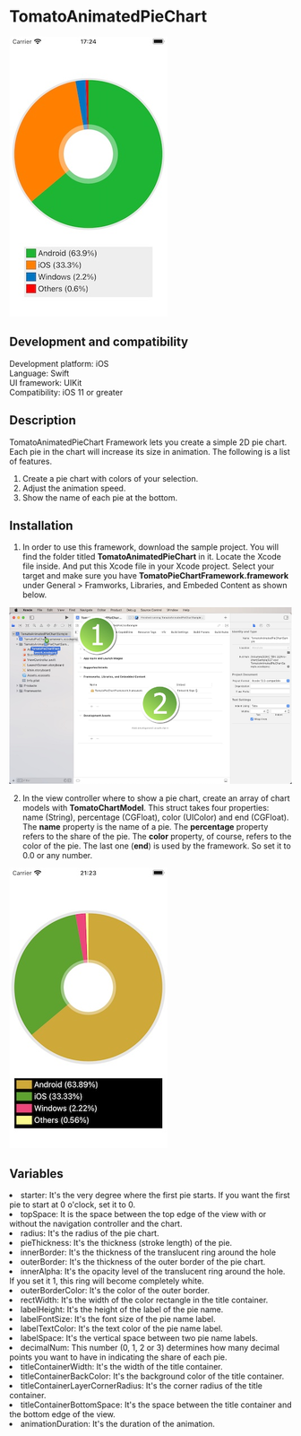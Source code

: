 # TomatoAnimatedPieChart

![](Screenshots/Screenshot_001.jpg)

<h2>Development and compatibility</h2>

Development platform: iOS<br/>
Language: Swift<br/>
UI framework: UIKit<br/>
Compatibility: iOS 11 or greater<br/>

<h2>Description</h2>

TomatoAnimatedPieChart Framework lets you create a simple 2D pie chart.  Each pie in the chart will increase its size in animation.  The following is a list of features.

<ol>
<li>Create a pie chart with colors of your selection.</li>
<li>Adjust the animation speed.</li>
<li>Show the name of each pie at the bottom.</li>
</ol>

<h2>Installation</h2>

1. In order to use this framework, download the sample project.  You will find the folder titled **TomatoAnimatedPieChart** in it.  Locate the Xcode file inside.  And put this Xcode file in your Xcode project.  Select your target and make sure you have **TomatoPieChartFramework.framework** under General > Framworks, Libraries, and Embeded Content as shown below.

![](Screenshots/Screenshot_002.jpg)

2. In the view controller where to show a pie chart, create an array of chart models with **TomatoChartModel**.  This struct takes four properties: name (String), percentage (CGFloat), color (UIColor) and end (CGFloat).  The **name** property is the name of a pie.  The **percentage** property refers to the share of the pie.  The **color** property, of course, refers to the color of the pie.  The last one (**end**) is used by the framework.  So set it to 0.0 or any number.

![](Screenshots/Screenshot_003.jpg)

<h2>Variables</h2>

<li>starter: It's the very degree where the first pie starts.  If you want the first pie to start at 0 o'clock, set it to 0.</li>
<li>topSpace: It is the space between the top edge of the view with or without the navigation controller and the chart.</li>
<li>radius: It's the radius of the pie chart.</li>
<li>pieThickness: It's the thickness (stroke length) of the pie.</li>
<li>innerBorder: It's the thickness of the translucent ring around the hole</li>
<li>outerBorder: It's the thickness of the outer border of the pie chart.</li>
<li>innerAlpha: It's the opacity level of the translucent ring around the hole.  If you set it 1, this ring will become completely white.</li>
<li>outerBorderColor: It's the color of the outer border.</li>
<li>rectWidth: It's the width of the color rectangle in the title container.</li>
<li>labelHeight: It's the height of the label of the pie name.</li>
<li>labelFontSize: It's the font size of the pie name label.</li>
<li>labelTextColor: It's the text color of the pie name label.</li>
<li>labelSpace: It's the vertical space between two pie name labels.</li>
<li>decimalNum: This number (0, 1, 2 or 3) determines how many decimal points you want to have in indicating the share of each pie.</li>
<li>titleContainerWidth: It's the width of the title container.</li>
<li>titleContainerBackColor: It's the background color of the title container.</li>
<li>titleContainerLayerCornerRadius: It's the corner radius of the title container.</li>
<li>titleContainerBottomSpace: It's the space between the title container and the bottom edge of the view.</li>
<li>animationDuration: It's the duration of the animation.</li>
